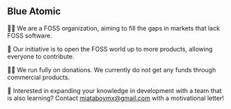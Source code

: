 ## Blue Atomic

🙋‍♀️ We are a FOSS organization, aiming to fill the gaps in markets that lack FOSS software.

👀 Our initiative is to open the FOSS world up to more products, allowing everyone to contribute.

👩‍💻 We run fully on donations. We currently do not get any funds through commercial products.

🍪 Interested in expanding your knowledge in development with a team that is also learning? Contact miataboymx@gmail.com with a motivational letter!
